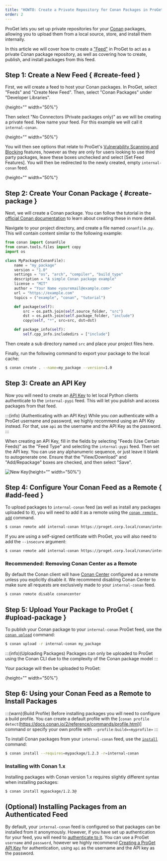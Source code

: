 ```yaml
---
title: "HOWTO: Create a Private Repository for Conan Packages in ProGet"
order: 2
---
```


ProGet lets you set up private repositories for your [Conan](https://conan.io) packages, allowing you to upload them from a local source, store, and install them internally.

In this article we will cover how to create a ["Feed"](/docs/proget/feeds/feed-overview) in ProGet to act as a private Conan package repository, as well as covering how to create, publish, and install packages from this feed.

## Step 1: Create a New Feed { #create-feed }

First, we will create a feed to host your Conan packages. In ProGet, select "Feeds" and "Create New Feed". Then, select "Conan Packages" under "Developer Libraries".

![](){height="" width="50%"}

Then select "No Connectors (Private packages only)" as we will be creating a private feed. Now name your feed. For this example we will call it `internal-conan`.

![](){height="" width="50%"}

You will then see options that relate to ProGet's [Vulnerability Scanning and Blocking](/docs/proget/sca/vulnerabilities) features, however as they are only for users looking to use third party packages, leave these boxes unchecked and select [Set Feed Features]. You will then be redirected to the newly created, empty `internal-conan` feed.

![](){height="" width="50%"}

## Step 2: Create Your Conan Package { #create-package }

Next, we will create a Conan package. You can follow the tutorial in the [official Conan documentation](https://docs.conan.io/2/tutorial/consuming_packages/build_simple_cmake_project.html) to learn about creating these in more detail.

Navigate to your project directory, and create a file named `conanfile.py`. This will contain content similar to the following example:

```python
from conan import ConanFile
from conan.tools.files import copy
import os

class MyPackage(ConanFile):
    name = "my_package"
    version = "1.0"
    settings = "os", "arch", "compiler", "build_type"
    description = "A simple Conan package example"
    license = "MIT"
    author = "Your Name <youremail@example.com>"
    url = "https://example.com"
    topics = ("example", "conan", "tutorial")

    def package(self):
        src = os.path.join(self.source_folder, "src")
        dst = os.path.join(self.package_folder, "include")
        copy(self, "*", src=src, dst=dst)

    def package_info(self):
        self.cpp_info.includedirs = ["include"]
```

Then create a sub directory named `src` and place your project files here.

Finally, run the following command to export your package to the local cache:

```bash
$ conan create . --name=my_package --version=1.0
```

## Step 3: Create an API Key

Now you will need to create an [API Key](/docs/proget/reference-api/proget-apikeys) to let local Python clients authenticate to the `internal-pypi` feed. This will let you publish and access packages from that feed. 

:::(info) (Authenticating with an API Key)
While you _can_ authenticate with a ProGet username and password, we highly recommend using an API Key instead. For that, use `api` as the username and the API Key as the password.
:::

When creating an API Key, fill in the fields by selecting "Feeds (Use Certain Feeds)" as the "Feed Type" and selecting the `internal-pypi` feed. Then set the API key. You can use any alphanumeric sequence, or just leave it blank to autogenerate one. Ensure that the "View/Download" and "Add/Repackage" boxes are checked, and then select "Save".

![New Key](/resources/docs/proget-pypi-api.png){height="" width="50%"}

## Step 4: Configure Your Conan Feed as a Remote { #add-feed }

To upload packages to `internal-conan` feed (as well as install any packages uploaded to it), you will need to add it as a remote using the [`conan remote add`](https://docs.conan.io/1/reference/commands/misc/remote.html) command. 

```bash
$ conan remote add internal-conan https://proget.corp.local/conan/internal-conan/
```

If you are using a self-signed certificate with ProGet, you will also need to add the `--insecure` argument:

```bash
$ conan remote add internal-conan https://proget.corp.local/conan/internal-conan/ --insecure
```

### Recommended: Removing Conan Center as a Remote

By default the Conan client will have [Conan Center](https://center.conan.io) configured as a remote unless you explicitly disable it. We recommend disabling Conan Center to make sure all requests are exclusively made to your `internal-conan` feed. 

```bash
$ conan remote disable conancenter
```

## Step 5: Upload Your Package to ProGet { #upload-package }

To publish your Conan package to your `internal-conan` ProGet feed, use the [`conan upload`](https://docs.conan.io/1/reference/commands/creator/upload.html) command:

```bash
$ conan upload -r internal-conan my_package
```

:::(info)(Uploading Packages)
Packages can only be uploaded to ProGet using the Conan CLI due to the complexity of the Conan package model
:::

Your package will then be uploaded to ProGet:

![](){height="" width="50%"}

## Step 6: Using your Conan Feed as a Remote to Install Packages

:::(warn)(Build Profile)
Before installing packages you will need to configure a build profile. You can create a default profile with the [`conan profile detect`(https://docs.conan.io/2/reference/commands/profile.html)] command or specify your own profile with `--profile:build=«myprofile»`
:::

To install Conan packages from your `internal-conan` feed, use the [`install`](https://docs.conan.io/1/reference/commands/consumer/install.html) command:

```bash
$ conan install --requires=mypackage/1.2.3 -r=internal-conan
```

### Installing with Conan 1.x

Installing packages with Conan version 1.x requires slightly different syntax when installing packages:

```bash
$ conan install mypackage/1.2.3@
```

## (Optional) Installing Packages from an Authenticated Feed
By default, your `internal-conan` feed is configured so that packages can be installed from it anonymously. However, if you have set up authentication for your feed, you will need to [authenticate to it](/docs/proget/feeds/pypi#authenticating-to-a-pypi-feed). You can use a ProGet `username` and `password`, however we highly recommend [Creating a ProGet API Key](/docs/proget/reference-api/proget-apikeys) for authentication, using `api` as the username and the API key as the password. 